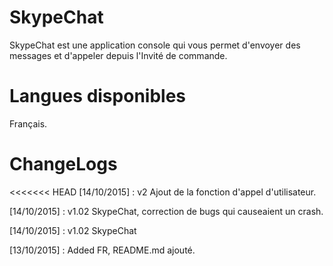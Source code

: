 # SkypeChat

SkypeChat est une application console qui vous permet d'envoyer des messages et d'appeler depuis l'Invité de commande.

# Langues disponibles

Français.

# ChangeLogs

<<<<<<< HEAD
[14/10/2015] : v2 Ajout de la fonction d'appel d'utilisateur.

[14/10/2015] : v1.02 SkypeChat, correction de bugs qui causeaient un crash.

[14/10/2015] : v1.02 SkypeChat

[13/10/2015] : Added FR, README.md ajouté.
